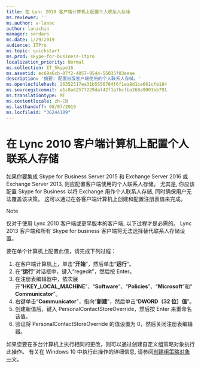 ```yaml
---
title: 在 Lync 2010 客户端计算机上配置个人联系人存储
ms.reviewer: ''
ms.author: v-lanac
author: lanachin
manager: serdars
ms.date: 1/29/2019
audience: ITPro
ms.topic: quickstart
ms.prod: skype-for-business-itpro
localization_priority: Normal
ms.collection: IT_Skype16
ms.assetid: ec69a6cb-07f2-4057-9544-55035f83eeae
description: '摘要: 配置旧版客户端使用的个人联系人存储。'
ms.openlocfilehash: 26352517ea31b5556784f6f1ea8d1ce661cfe184
ms.sourcegitcommit: e1c8a62577229daf42f1a7bcfba268a9001bb791
ms.translationtype: MT
ms.contentlocale: zh-CN
ms.lasthandoff: 08/07/2019
ms.locfileid: "36244189"
---
```

# <a name="configure-the-personal-contacts-store-on-lync-2010-client-computers"></a>在 Lync 2010 客户端计算机上配置个人联系人存储
  
如果你要集成 Skype for Business Server 2015 和 Exchange Server 2016 或 Exchange Server 2013, 则应配置客户端使用的个人联系人存储。 尤其是, 你应该配置 Skype for Business 以将 Exchange 用作个人联系人存储, 同时确保用户无法覆盖该决策。 这可以通过在各客户端计算机上创建和配置注册表值来完成。
  
> [!NOTE]
> 仅对于使用 Lync 2010 客户端或更早版本的客户端, 以下过程才是必需的。 Lync 2013 客户端和所有 Skype for business 客户端将无法选择替代联系人存储设置。
  
要在单个计算机上配置此值，请完成下列过程：
  
1. 在客户端计算机上，单击“**开始**”，然后单击“**运行**”。
2. 在“**运行**”对话框中，键入“regedit”，然后按 Enter。
3. 在注册表编辑器中，依次展开“**HKEY_LOCAL_MACHINE**”、“**Software**”、“**Policies**”、“**Microsoft**”和“**Communicator**”。
4. 右键单击“**Communicator**”，指向“**新建**”，然后单击“**DWORD（32 位）值**”。
5. 创建新值后，键入 PersonalContactStoreOverride，然后按 Enter 来重命名该值。
6. 验证将 PersonalContactStoreOverride 的值设置为 0，然后关闭注册表编辑器。

如果您要在多台计算机上执行相同的更改，则可以通过创建自定义组策略对象执行此操作。 有关在 Windows 10 中执行此操作的详细信息, 请参阅[创建组策略对象一](https://docs.microsoft.com/windows/security/threat-protection/windows-firewall/create-a-group-policy-object)文。
  
